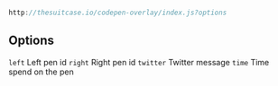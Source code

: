 ```js

http://thesuitcase.io/codepen-overlay/index.js?options

```

## Options

`left` Left pen id
`right` Right pen id
`twitter` Twitter message
`time` Time spend on the pen